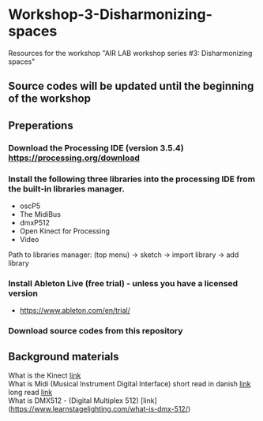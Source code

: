 # Workshop-3-Disharmonizing-spaces
Resources for the workshop "AIR LAB workshop series #3: Disharmonizing spaces"

## Source codes will be updated until the beginning of the workshop

## Preperations
### Download the Processing IDE (version 3.5.4) https://processing.org/download

### Install the following three libraries into the processing IDE from the built-in libraries manager.
- oscP5
- The MidiBus
- dmxP512
- Open Kinect for Processing
- Video

Path to libraries manager: (top menu) -> sketch -> import library -> add library

### Install Ableton Live (free trial) - unless you have a licensed version
- https://www.ableton.com/en/trial/

### Download source codes from this repository

## Background materials
What is the Kinect [link](https://www.youtube.com/watch?v=QmVNgdapJJM&list=PLRqwX-V7Uu6ZMlWHdcy8hAGDy6IaoxUKf&ab_channel=TheCodingTrain)<br>
What is Midi (Musical Instrument Digital Interface) short read in danish [link](https://da.wikipedia.org/wiki/MIDI) long read [link](https://en.wikipedia.org/wiki/MIDI)<br>
What is DMX512 - (Digital Multiplex 512) [link] (https://www.learnstagelighting.com/what-is-dmx-512/)<br>
